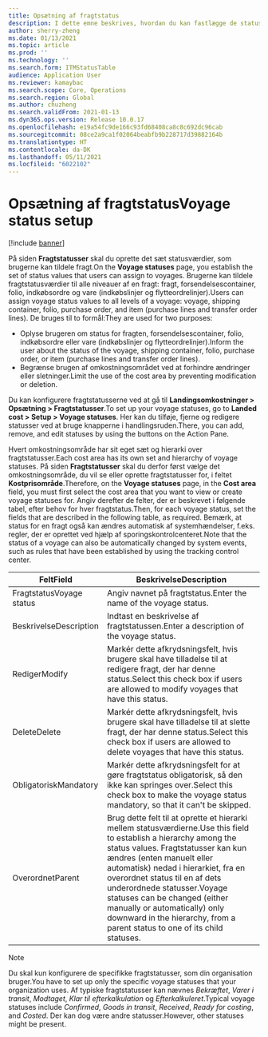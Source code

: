 ```yaml
---
title: Opsætning af fragtstatus
description: I dette emne beskrives, hvordan du kan fastlægge de statusværdier, som brugerne kan tildele fragt.
author: sherry-zheng
ms.date: 01/13/2021
ms.topic: article
ms.prod: ''
ms.technology: ''
ms.search.form: ITMStatusTable
audience: Application User
ms.reviewer: kamaybac
ms.search.scope: Core, Operations
ms.search.region: Global
ms.author: chuzheng
ms.search.validFrom: 2021-01-13
ms.dyn365.ops.version: Release 10.0.17
ms.openlocfilehash: e19a54fc9de166c93fd68408ca8c8c692dc96cab
ms.sourcegitcommit: 08ce2a9ca1f02064beabfb9b228717d39882164b
ms.translationtype: HT
ms.contentlocale: da-DK
ms.lasthandoff: 05/11/2021
ms.locfileid: "6022102"
---
```

# <a name="voyage-status-setup"></a><span data-ttu-id="9b0d8-103">Opsætning af fragtstatus</span><span class="sxs-lookup"><span data-stu-id="9b0d8-103">Voyage status setup</span></span>

[!include [banner](../../includes/banner.md)]

<span data-ttu-id="9b0d8-104">På siden **Fragtstatusser** skal du oprette det sæt statusværdier, som brugerne kan tildele fragt.</span><span class="sxs-lookup"><span data-stu-id="9b0d8-104">On the **Voyage statuses** page, you establish the set of status values that users can assign to voyages.</span></span> <span data-ttu-id="9b0d8-105">Brugerne kan tildele fragtstatusværdier til alle niveauer af en fragt: fragt, forsendelsescontainer, folio, indkøbsordre og vare (indkøbslinjer og flytteordrelinjer).</span><span class="sxs-lookup"><span data-stu-id="9b0d8-105">Users can assign voyage status values to all levels of a voyage: voyage, shipping container, folio, purchase order, and item (purchase lines and transfer order lines).</span></span> <span data-ttu-id="9b0d8-106">De bruges til to formål:</span><span class="sxs-lookup"><span data-stu-id="9b0d8-106">They are used for two purposes:</span></span>

- <span data-ttu-id="9b0d8-107">Oplyse brugeren om status for fragten, forsendelsescontainer, folio, indkøbsordre eller vare (indkøbslinjer og flytteordrelinjer).</span><span class="sxs-lookup"><span data-stu-id="9b0d8-107">Inform the user about the status of the voyage, shipping container, folio, purchase order, or item (purchase lines and transfer order lines).</span></span>
- <span data-ttu-id="9b0d8-108">Begrænse brugen af omkostningsområdet ved at forhindre ændringer eller sletninger.</span><span class="sxs-lookup"><span data-stu-id="9b0d8-108">Limit the use of the cost area by preventing modification or deletion.</span></span>

<span data-ttu-id="9b0d8-109">Du kan konfigurere fragtstatusserne ved at gå til **Landingsomkostninger \> Opsætning \> Fragtstatusser**.</span><span class="sxs-lookup"><span data-stu-id="9b0d8-109">To set up your voyage statuses, go to **Landed cost \> Setup \> Voyage statuses**.</span></span> <span data-ttu-id="9b0d8-110">Her kan du tilføje, fjerne og redigere statusser ved at bruge knapperne i handlingsruden.</span><span class="sxs-lookup"><span data-stu-id="9b0d8-110">There, you can add, remove, and edit statuses by using the buttons on the Action Pane.</span></span>

<span data-ttu-id="9b0d8-111">Hvert omkostningsområde har sit eget sæt og hierarki over fragtstatusser.</span><span class="sxs-lookup"><span data-stu-id="9b0d8-111">Each cost area has its own set and hierarchy of voyage statuses.</span></span> <span data-ttu-id="9b0d8-112">På siden **Fragtstatusser** skal du derfor først vælge det omkostningsområde, du vil se eller oprette fragtstatusser for, i feltet **Kostprisområde**.</span><span class="sxs-lookup"><span data-stu-id="9b0d8-112">Therefore, on the **Voyage statuses** page, in the **Cost area** field, you must first select the cost area that you want to view or create voyage statuses for.</span></span> <span data-ttu-id="9b0d8-113">Angiv derefter de felter, der er beskrevet i følgende tabel, efter behov for hver fragtstatus.</span><span class="sxs-lookup"><span data-stu-id="9b0d8-113">Then, for each voyage status, set the fields that are described in the following table, as required.</span></span> <span data-ttu-id="9b0d8-114">Bemærk, at status for en fragt også kan ændres automatisk af systemhændelser, f.eks. regler, der er oprettet ved hjælp af sporingskontrolcenteret.</span><span class="sxs-lookup"><span data-stu-id="9b0d8-114">Note that the status of a voyage can also be automatically changed by system events, such as rules that have been established by using the tracking control center.</span></span>

| <span data-ttu-id="9b0d8-115">Felt</span><span class="sxs-lookup"><span data-stu-id="9b0d8-115">Field</span></span> | <span data-ttu-id="9b0d8-116">Beskrivelse</span><span class="sxs-lookup"><span data-stu-id="9b0d8-116">Description</span></span> |
|---|---|
| <span data-ttu-id="9b0d8-117">Fragtstatus</span><span class="sxs-lookup"><span data-stu-id="9b0d8-117">Voyage status</span></span> | <span data-ttu-id="9b0d8-118">Angiv navnet på fragtstatus.</span><span class="sxs-lookup"><span data-stu-id="9b0d8-118">Enter the name of the voyage status.</span></span> |
| <span data-ttu-id="9b0d8-119">Beskrivelse</span><span class="sxs-lookup"><span data-stu-id="9b0d8-119">Description</span></span> | <span data-ttu-id="9b0d8-120">Indtast en beskrivelse af fragtstatussen.</span><span class="sxs-lookup"><span data-stu-id="9b0d8-120">Enter a description of the voyage status.</span></span> |
| <span data-ttu-id="9b0d8-121">Rediger</span><span class="sxs-lookup"><span data-stu-id="9b0d8-121">Modify</span></span> | <span data-ttu-id="9b0d8-122">Markér dette afkrydsningsfelt, hvis brugere skal have tilladelse til at redigere fragt, der har denne status.</span><span class="sxs-lookup"><span data-stu-id="9b0d8-122">Select this check box if users are allowed to modify voyages that have this status.</span></span> |
| <span data-ttu-id="9b0d8-123">Delete</span><span class="sxs-lookup"><span data-stu-id="9b0d8-123">Delete</span></span> | <span data-ttu-id="9b0d8-124">Markér dette afkrydsningsfelt, hvis brugere skal have tilladelse til at slette fragt, der har denne status.</span><span class="sxs-lookup"><span data-stu-id="9b0d8-124">Select this check box if users are allowed to delete voyages that have this status.</span></span> |
| <span data-ttu-id="9b0d8-125">Obligatorisk</span><span class="sxs-lookup"><span data-stu-id="9b0d8-125">Mandatory</span></span> | <span data-ttu-id="9b0d8-126">Markér dette afkrydsningsfelt for at gøre fragtstatus obligatorisk, så den ikke kan springes over.</span><span class="sxs-lookup"><span data-stu-id="9b0d8-126">Select this check box to make the voyage status mandatory, so that it can't be skipped.</span></span> |
| <span data-ttu-id="9b0d8-127">Overordnet</span><span class="sxs-lookup"><span data-stu-id="9b0d8-127">Parent</span></span> | <span data-ttu-id="9b0d8-128">Brug dette felt til at oprette et hierarki mellem statusværdierne.</span><span class="sxs-lookup"><span data-stu-id="9b0d8-128">Use this field to establish a hierarchy among the status values.</span></span> <span data-ttu-id="9b0d8-129">Fragtstatusser kan kun ændres (enten manuelt eller automatisk) nedad i hierarkiet, fra en overordnet status til en af dets underordnede statusser.</span><span class="sxs-lookup"><span data-stu-id="9b0d8-129">Voyage statuses can be changed (either manually or automatically) only downward in the hierarchy, from a parent status to one of its child statuses.</span></span>

> [!NOTE]
> <span data-ttu-id="9b0d8-130">Du skal kun konfigurere de specifikke fragtstatusser, som din organisation bruger.</span><span class="sxs-lookup"><span data-stu-id="9b0d8-130">You have to set up only the specific voyage statuses that your organization uses.</span></span> <span data-ttu-id="9b0d8-131">Af typiske fragtstatusser kan nævnes *Bekræftet*, *Varer i transit*, *Modtaget*, *Klar til efterkalkulation* og *Efterkalkuleret*.</span><span class="sxs-lookup"><span data-stu-id="9b0d8-131">Typical voyage statuses include *Confirmed*, *Goods in transit*, *Received*, *Ready for costing*, and *Costed*.</span></span> <span data-ttu-id="9b0d8-132">Der kan dog være andre statusser.</span><span class="sxs-lookup"><span data-stu-id="9b0d8-132">However, other statuses might be present.</span></span>

